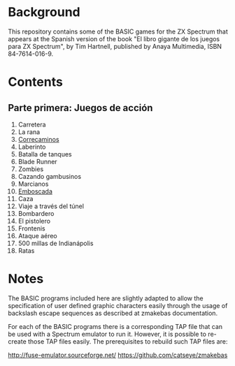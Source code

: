 # Background

This repository contains some of the BASIC games for the ZX Spectrum that appears at the Spanish version of the book "El libro gigante de los juegos para ZX Spectrum", by Tim Hartnell, published by Anaya Multimedia, ISBN 84-7614-016-9.

# Contents

## Parte primera: Juegos de acción

1. Carretera
2. La rana
3. [Correcaminos](1-3/README.md)
4. Laberinto
5. Batalla de tanques
6. Blade Runner
7. Zombies
8. Cazando gambusinos
9. Marcianos
10. [Emboscada](1-10/README.md)
11. Caza
12. Viaje a través del túnel
13. Bombardero
14. El pistolero
15. Frontenis
16. Ataque aéreo
17. 500 millas de Indianápolis
18. Ratas

# Notes

The BASIC programs included here are slightly adapted to allow the specification of user defined graphic characters easily through the usage of backslash escape sequences as described at zmakebas documentation.

For each of the BASIC programs there is a corresponding TAP file that can be used with a Spectrum emulator to run it. However, it is possible to re-create those TAP files easily. The prerequisites to rebuild such TAP files are:

http://fuse-emulator.sourceforge.net/
https://github.com/catseye/zmakebas
